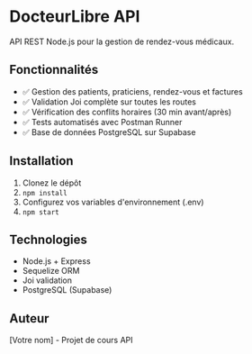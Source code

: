 # DocteurLibre API

API REST Node.js pour la gestion de rendez-vous médicaux.

## Fonctionnalités

- ✅ Gestion des patients, praticiens, rendez-vous et factures
- ✅ Validation Joi complète sur toutes les routes
- ✅ Vérification des conflits horaires (30 min avant/après)
- ✅ Tests automatisés avec Postman Runner
- ✅ Base de données PostgreSQL sur Supabase

## Installation

1. Clonez le dépôt
2. `npm install`
3. Configurez vos variables d'environnement (.env)
4. `npm start`

## Technologies

- Node.js + Express
- Sequelize ORM
- Joi validation
- PostgreSQL (Supabase)

## Auteur

[Votre nom] - Projet de cours API